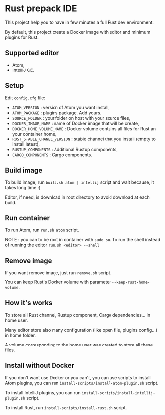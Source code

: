 # Rust prepack IDE

This project help you to have in few minutes a full Rust dev environment.

By default, this project create a Docker image with editor and minimum plugins for Rust.

## Supported editor

- Atom,
- IntelliJ CE.

## Setup

Edit `config.cfg` file:
 - `ATOM_VERSION` : version of Atom you want install,
 - `ATOM_PACKAGE` : plugins package. Add yours.
 - `SOURCE_FOLDER` : your folder on host with your source files,
 - `DOCKER_IMAGE_NAME` : name of Docker image that will be create,
 - `DOCKER_HOME_VOLUME_NAME` : Docker volume contains all files for Rust an your container home,
 - `RUST_STABLE_CHANEL_VERSION` : stable channel that you install (empty to install latest),
 - `RUSTUP_COMPONENTS` : Additional Rustup components,
 - `CARGO_COMPONENTS` : Cargo components.

## Build image

To build image, run `build.sh atom | intellij` script and wait because, it takes long time :)

Editor, if need, is download in root directory to avoid download at each build.

## Run container

To run Atom, run `run.sh atom` script.

NOTE : you can to be root in container with `sudo su`. To run the shell instead of running the editor `run.sh <editor> --shell`

## Remove image

If you want remove image, just run `remove.sh` script.

You can keep Rust's Docker volume with parameter `--keep-rust-home-volume`.

## How it's works

To store all Rust channel, Rustup component, Cargo dependencies... in home user.

Many editor store also many configuration (like open file, plugins config...) in home folder.

A volume corresponding to the home user was created to store all these files.

## Install without Docker

If you don't want use Docker or you can't, you can use scripts to install Atom plugins,
you can run `install-scripts/install-atom-plugin.sh` script.

To install IntelliJ plugins, you can run `install-scripts/install-intellij-plugin.sh` script.

To install Rust, run `install-scripts/install-rust.sh` script.

